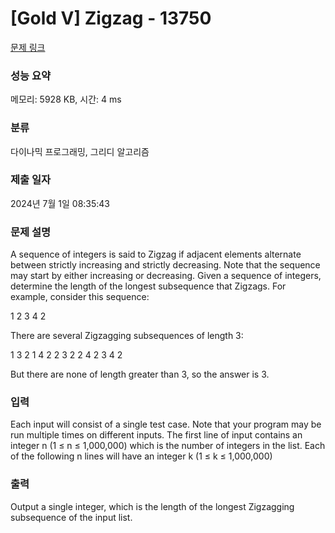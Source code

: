 # [Gold V] Zigzag - 13750 

[문제 링크](https://www.acmicpc.net/problem/13750) 

### 성능 요약

메모리: 5928 KB, 시간: 4 ms

### 분류

다이나믹 프로그래밍, 그리디 알고리즘

### 제출 일자

2024년 7월 1일 08:35:43

### 문제 설명

<p>A sequence of integers is said to Zigzag if adjacent elements alternate between strictly increasing and strictly decreasing. Note that the sequence may start by either increasing or decreasing. Given a sequence of integers, determine the length of the longest subsequence that Zigzags. For example, consider this sequence:</p>

<p>1 2 3 4 2</p>

<p>There are several Zigzagging subsequences of length 3:</p>

<p>1 3 2     1 4 2     2 3 2     2 4 2     3 4 2</p>

<p>But there are none of length greater than 3, so the answer is 3.</p>

### 입력 

 <p>Each input will consist of a single test case. Note that your program may be run multiple times on different inputs. The first line of input contains an integer n (1 ≤ n ≤ 1,000,000) which is the number of integers in the list. Each of the following n lines will have an integer k (1 ≤ k ≤ 1,000,000)</p>

### 출력 

 <p>Output a single integer, which is the length of the longest Zigzagging subsequence of the input list.</p>

